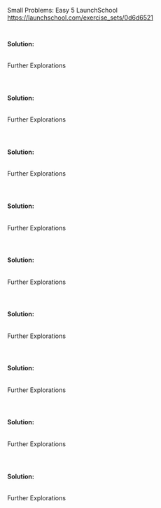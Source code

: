 Small Problems: Easy 5
LaunchSchool
https://launchschool.com/exercise_sets/0d6d6521

### 

```ruby

```

#### Solution: 

```ruby

```

Further Explorations

```ruby

```

### 

```ruby

```

#### Solution: 

```ruby

```

Further Explorations

```ruby

```

### 

```ruby

```

#### Solution: 

```ruby

```

Further Explorations

```ruby

```
### 

```ruby

```

#### Solution: 

```ruby

```

Further Explorations

```ruby

```
### 

```ruby

```

#### Solution: 

```ruby

```

Further Explorations

```ruby

```
### 

```ruby

```

#### Solution: 

```ruby

```

Further Explorations

```ruby

```
### 

```ruby

```

#### Solution: 

```ruby

```

Further Explorations

```ruby

```
### 

```ruby

```

#### Solution: 

```ruby

```

Further Explorations

```ruby

```
### 

```ruby

```

#### Solution: 

```ruby

```

Further Explorations

```ruby

```
